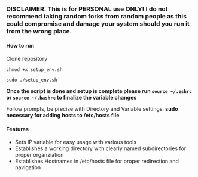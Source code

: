 
### DISCLAIMER: This is for PERSONAL use ONLY! I do not recommend taking random forks from random people as this could compromise and damage your system should you run it from the wrong place. ###

#### How to run ####

Clone repository

`chmod +x setup_env.sh`

`sudo ./setup_env.sh`

**Once the script is done and setup is complete please run `source ~/.zshrc` or `source ~/.bashrc` to finalize the variable changes**

Follow prompts, be precise with Directory and Variable settings. **sudo necessary for adding hosts to /etc/hosts file**

#### Features ####

- Sets IP variable for easy usage with various tools
- Establishes a working directory with clearly named subdirectories for proper organziation
- Establishes Hostnames in /etc/hosts file for proper redirection and navigation
